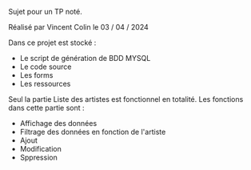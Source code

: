 Sujet pour un TP noté.

Réalisé par Vincent Colin le 03 / 04 / 2024

Dans ce projet est stocké : 
- Le script de génération de BDD MYSQL 
- Le code source
- Les forms
- Les ressources

Seul la partie Liste des artistes est fonctionnel en totalité.
Les fonctions dans cette partie sont :
- Affichage des données
- Filtrage des données en fonction de l'artiste
- Ajout
- Modification
- Sppression

